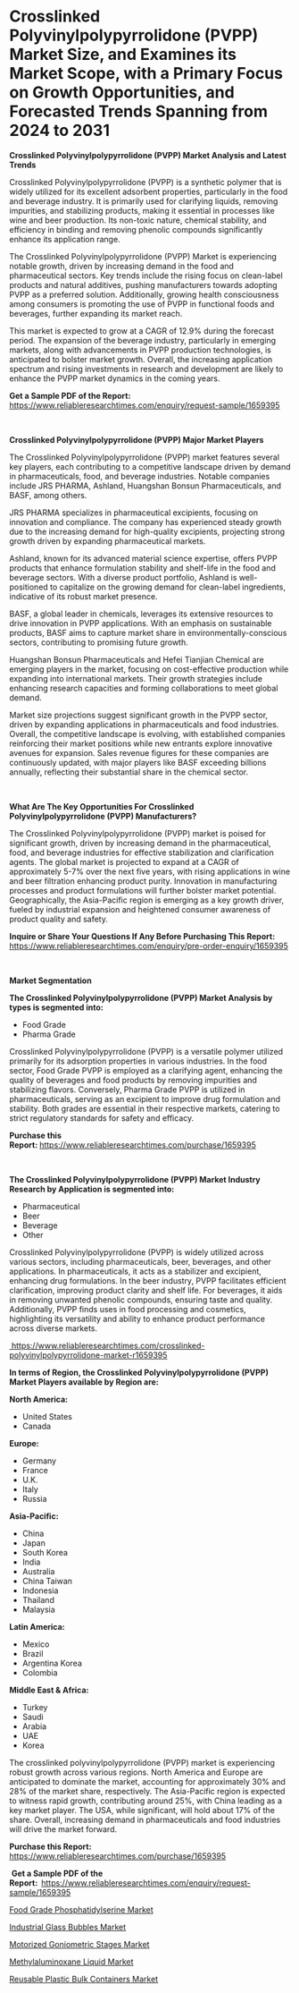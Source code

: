 <p><h1>Crosslinked Polyvinylpolypyrrolidone (PVPP) Market Size, and Examines its Market Scope, with a Primary Focus on Growth Opportunities, and Forecasted Trends Spanning from 2024 to 2031</h1></p><p><strong>Crosslinked Polyvinylpolypyrrolidone (PVPP) Market Analysis and Latest Trends</strong></p>
<p><p>Crosslinked Polyvinylpolypyrrolidone (PVPP) is a synthetic polymer that is widely utilized for its excellent adsorbent properties, particularly in the food and beverage industry. It is primarily used for clarifying liquids, removing impurities, and stabilizing products, making it essential in processes like wine and beer production. Its non-toxic nature, chemical stability, and efficiency in binding and removing phenolic compounds significantly enhance its application range.</p><p>The Crosslinked Polyvinylpolypyrrolidone (PVPP) Market is experiencing notable growth, driven by increasing demand in the food and pharmaceutical sectors. Key trends include the rising focus on clean-label products and natural additives, pushing manufacturers towards adopting PVPP as a preferred solution. Additionally, growing health consciousness among consumers is promoting the use of PVPP in functional foods and beverages, further expanding its market reach.</p><p>This market is expected to grow at a CAGR of 12.9% during the forecast period. The expansion of the beverage industry, particularly in emerging markets, along with advancements in PVPP production technologies, is anticipated to bolster market growth. Overall, the increasing application spectrum and rising investments in research and development are likely to enhance the PVPP market dynamics in the coming years.</p></p>
<p><strong>Get a Sample PDF of the Report:&nbsp;</strong> <a href="https://www.reliableresearchtimes.com/enquiry/request-sample/1659395?utm_campaign=1598&utm_medium=2&utm_source=Github&utm_content=ia&utm_term=12102024&utm_id=crosslinked-polyvinylpolypyrrolidone-pvpp">https://www.reliableresearchtimes.com/enquiry/request-sample/1659395</a></p>
<p>&nbsp;</p>
<p><strong>Crosslinked Polyvinylpolypyrrolidone (PVPP) Major Market Players</strong></p>
<p><p>The Crosslinked Polyvinylpolypyrrolidone (PVPP) market features several key players, each contributing to a competitive landscape driven by demand in pharmaceuticals, food, and beverage industries. Notable companies include JRS PHARMA, Ashland, Huangshan Bonsun Pharmaceuticals, and BASF, among others.</p><p>JRS PHARMA specializes in pharmaceutical excipients, focusing on innovation and compliance. The company has experienced steady growth due to the increasing demand for high-quality excipients, projecting strong growth driven by expanding pharmaceutical markets.</p><p>Ashland, known for its advanced material science expertise, offers PVPP products that enhance formulation stability and shelf-life in the food and beverage sectors. With a diverse product portfolio, Ashland is well-positioned to capitalize on the growing demand for clean-label ingredients, indicative of its robust market presence.</p><p>BASF, a global leader in chemicals, leverages its extensive resources to drive innovation in PVPP applications. With an emphasis on sustainable products, BASF aims to capture market share in environmentally-conscious sectors, contributing to promising future growth.</p><p>Huangshan Bonsun Pharmaceuticals and Hefei Tianjian Chemical are emerging players in the market, focusing on cost-effective production while expanding into international markets. Their growth strategies include enhancing research capacities and forming collaborations to meet global demand.</p><p>Market size projections suggest significant growth in the PVPP sector, driven by expanding applications in pharmaceuticals and food industries. Overall, the competitive landscape is evolving, with established companies reinforcing their market positions while new entrants explore innovative avenues for expansion. Sales revenue figures for these companies are continuously updated, with major players like BASF exceeding billions annually, reflecting their substantial share in the chemical sector. </p></p>
<p>&nbsp;</p>
<p><strong>What Are The Key Opportunities For Crosslinked Polyvinylpolypyrrolidone (PVPP) Manufacturers?</strong></p>
<p><p>The Crosslinked Polyvinylpolypyrrolidone (PVPP) market is poised for significant growth, driven by increasing demand in the pharmaceutical, food, and beverage industries for effective stabilization and clarification agents. The global market is projected to expand at a CAGR of approximately 5-7% over the next five years, with rising applications in wine and beer filtration enhancing product purity. Innovation in manufacturing processes and product formulations will further bolster market potential. Geographically, the Asia-Pacific region is emerging as a key growth driver, fueled by industrial expansion and heightened consumer awareness of product quality and safety.</p></p>
<p><strong>Inquire or Share Your Questions If Any Before Purchasing This Report:</strong> <a href="https://www.reliableresearchtimes.com/enquiry/pre-order-enquiry/1659395?utm_campaign=1598&utm_medium=2&utm_source=Github&utm_content=ia&utm_term=12102024&utm_id=crosslinked-polyvinylpolypyrrolidone-pvpp">https://www.reliableresearchtimes.com/enquiry/pre-order-enquiry/1659395</a></p>
<p>&nbsp;</p>
<p><strong>Market Segmentation</strong></p>
<p><strong>The Crosslinked Polyvinylpolypyrrolidone (PVPP) Market Analysis by types is segmented into:</strong></p>
<p><ul><li>Food Grade</li><li>Pharma Grade</li></ul></p>
<p><p>Crosslinked Polyvinylpolypyrrolidone (PVPP) is a versatile polymer utilized primarily for its adsorption properties in various industries. In the food sector, Food Grade PVPP is employed as a clarifying agent, enhancing the quality of beverages and food products by removing impurities and stabilizing flavors. Conversely, Pharma Grade PVPP is utilized in pharmaceuticals, serving as an excipient to improve drug formulation and stability. Both grades are essential in their respective markets, catering to strict regulatory standards for safety and efficacy.</p></p>
<p><strong>Purchase this Report:&nbsp;</strong><a href="https://www.reliableresearchtimes.com/purchase/1659395?utm_campaign=1598&utm_medium=2&utm_source=Github&utm_content=ia&utm_term=12102024&utm_id=crosslinked-polyvinylpolypyrrolidone-pvpp">https://www.reliableresearchtimes.com/purchase/1659395</a></p>
<p>&nbsp;</p>
<p><strong>The Crosslinked Polyvinylpolypyrrolidone (PVPP) Market Industry Research by Application is segmented into:</strong></p>
<p><ul><li>Pharmaceutical</li><li>Beer</li><li>Beverage</li><li>Other</li></ul></p>
<p><p>Crosslinked Polyvinylpolypyrrolidone (PVPP) is widely utilized across various sectors, including pharmaceuticals, beer, beverages, and other applications. In pharmaceuticals, it acts as a stabilizer and excipient, enhancing drug formulations. In the beer industry, PVPP facilitates efficient clarification, improving product clarity and shelf life. For beverages, it aids in removing unwanted phenolic compounds, ensuring taste and quality. Additionally, PVPP finds uses in food processing and cosmetics, highlighting its versatility and ability to enhance product performance across diverse markets.</p></p>
<p><a href="https://www.reliableresearchtimes.com/crosslinked-polyvinylpolypyrrolidone-market-r1659395?utm_campaign=1598&utm_medium=2&utm_source=Github&utm_content=ia&utm_term=12102024&utm_id=crosslinked-polyvinylpolypyrrolidone-pvpp">&nbsp;https://www.reliableresearchtimes.com/crosslinked-polyvinylpolypyrrolidone-market-r1659395</a></p>
<p><strong>In terms of Region, the Crosslinked Polyvinylpolypyrrolidone (PVPP) Market Players available by Region are:</strong></p>
<p>
    <p> <strong> North America: </strong>
        <ul>
            <li>United States</li>
            <li>Canada</li>
        </ul>
        </p> 
    <p> <strong> Europe: </strong>
        <ul>
            <li>Germany</li>
            <li>France</li>
            <li>U.K.</li>
            <li>Italy</li>
            <li>Russia</li>
        </ul>
        </p> 
    <p> <strong> Asia-Pacific: </strong>
        <ul>
            <li>China</li>
            <li>Japan</li>
            <li>South Korea</li>
            <li>India</li>
            <li>Australia</li>
            <li>China Taiwan</li>
            <li>Indonesia</li>
            <li>Thailand</li>
            <li>Malaysia</li>
        </ul>
        </p> 
    <p> <strong> Latin America: </strong>
        <ul>
            <li>Mexico</li>
            <li>Brazil</li>
            <li>Argentina Korea</li>
            <li>Colombia</li>
        </ul>
        </p> 
    <p> <strong> Middle East & Africa: </strong>
        <ul>
            <li>Turkey</li>
            <li>Saudi</li>
            <li>Arabia</li>
            <li>UAE</li>
            <li>Korea</li>
        </ul>
    </p>
    </p>
<p><p>The crosslinked polyvinylpolypyrrolidone (PVPP) market is experiencing robust growth across various regions. North America and Europe are anticipated to dominate the market, accounting for approximately 30% and 28% of the market share, respectively. The Asia-Pacific region is expected to witness rapid growth, contributing around 25%, with China leading as a key market player. The USA, while significant, will hold about 17% of the share. Overall, increasing demand in pharmaceuticals and food industries will drive the market forward.</p></p>
<p><strong>Purchase this Report: </strong><a href="https://www.reliableresearchtimes.com/purchase/1659395?utm_campaign=1598&utm_medium=2&utm_source=Github&utm_content=ia&utm_term=12102024&utm_id=crosslinked-polyvinylpolypyrrolidone-pvpp">https://www.reliableresearchtimes.com/purchase/1659395</a></p>
<p>&nbsp;<strong>Get a Sample PDF of the Report:&nbsp;&nbsp;</strong><a href="https://www.reliableresearchtimes.com/enquiry/request-sample/1659395?utm_campaign=1598&utm_medium=2&utm_source=Github&utm_content=ia&utm_term=12102024&utm_id=crosslinked-polyvinylpolypyrrolidone-pvpp">https://www.reliableresearchtimes.com/enquiry/request-sample/1659395</a></p>
<p><strong></strong></p>
<p><p><a href="https://www.linkedin.com/pulse/future-trends-global-food-grade-phosphatidylserine-market-xyhdc?utm_campaign=1598&utm_medium=2&utm_source=Github&utm_content=ia&utm_term=12102024&utm_id=crosslinked-polyvinylpolypyrrolidone-pvpp">Food Grade Phosphatidylserine Market</a></p><p><a href="https://www.linkedin.com/pulse/market-dynamics-future-trends-global-industrial-glass-bubbles-sector-7zv9c?utm_campaign=1598&utm_medium=2&utm_source=Github&utm_content=ia&utm_term=12102024&utm_id=crosslinked-polyvinylpolypyrrolidone-pvpp">Industrial Glass Bubbles Market</a></p><p><a href="https://github.com/marloy8/Market-Research-Report-List-6/blob/main/motorized-goniometric-stages-market.md?utm_campaign=1598&utm_medium=2&utm_source=Github&utm_content=ia&utm_term=12102024&utm_id=crosslinked-polyvinylpolypyrrolidone-pvpp">Motorized Goniometric Stages Market</a></p><p><a href="https://github.com/hgf64gh/Market-Research-Report-List-1/blob/main/methylaluminoxane-liquid-market.md?utm_campaign=1598&utm_medium=2&utm_source=Github&utm_content=ia&utm_term=12102024&utm_id=crosslinked-polyvinylpolypyrrolidone-pvpp">Methylaluminoxane Liquid Market</a></p><p><a href="https://www.linkedin.com/pulse/reusable-plastic-bulk-containers-market-size-share-trends-analysis-w2lbc?utm_campaign=1598&utm_medium=2&utm_source=Github&utm_content=ia&utm_term=12102024&utm_id=crosslinked-polyvinylpolypyrrolidone-pvpp">Reusable Plastic Bulk Containers Market</a></p></p>